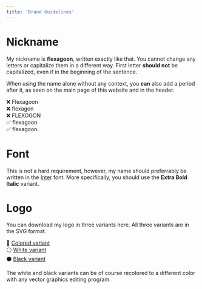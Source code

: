 ```yaml
---
title: 'Brand Guidelines'
---
```


# Nickname

My nickname is **flexagoon**, written exactly like that. You cannot change any letters or capitalize them in a different way. First letter **should not** be capitalized, even if in the beginning of the sentence.

When using the name alone without any context, you **can** also add a period after it, as seen on the main page of this website and in the header.

:x: Flexagoon  
:x: flexagon  
:x: FLEXOGON  
:white_check_mark: flexagoon  
:white_check_mark: flexagoon.

# Font

This is not a hard requirement, however, my name should preferrably be written in the [Inter](https://rsms.me/inter) font. More specifically, you should use the **Extra Bold Italic** variant.

# Logo

You can download my logo in three variants here. All three variants are in the SVG format.

:red_circle: [Colored variant](/images/logo-color.svg)  
:white_circle: [White variant](/images/logo-white.svg)  
:black_circle: [Black variant](/images/logo-black.svg)

The white and black variants can be of course recolored to a different color with any vector graphics editing program. 
